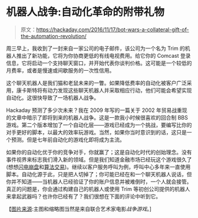 # 机器人战争:自动化革命的附带礼物

> 原文：<https://hackaday.com/2016/11/17/bot-wars-a-collateral-gift-of-the-automation-revolution/>

周三早上，我收到了一封来自一家公司的电子邮件，该公司为一个名为 Trim 的机器人推出了新功能，它将为你协商更低的有线电视费用。给它你的 Comcast 登录信息，它将启动一个支持聊天窗口，并开始代表你谈判价格。这可能是一个较低的月费率，或者是慢速或间歇服务的一次性信用。

这个聊天机器人是我们猫和老鼠未来的一瞥。如果降低费率的自动化被客户广泛采用，康卡斯特将有动力发现这些聊天机器人并采取相应行动，他们可能会希望实现自动化。这很快导致了一场机器人战争。

Hackaday 预测了多少次未来？我在 2009 年写的一篇关于 2002 年贸易战重现的文章中暗示了即将到来的机器人战争。这是一款我小时候很喜欢的回合制 BBS 游戏。第二个版本增加了一个自动化层——游戏已经成为一个挑战，要编写比你的对手更好的脚本，以最大的效率玩游戏。当然，如果你当时意识到的话，这只是一个预测。但是七年前自动化的游戏化即将成为主流。

如果你的自动化优于你的竞争对手，你就赢了；这是自动化时代的创始理念。没有事件视界来标志我们滑入新的领域。但是我们知道金融市场已经玩这个游戏很久了(想想[闪电崩盘](https://en.wikipedia.org/wiki/2010_Flash_Crash#Early_theories)和[算法交易](https://en.wikipedia.org/wiki/Algorithmic_trading))。继续以客户服务呼叫为例，呼叫中心多年来一直使用脚本。自动化源于此，只是把人切掉了；你可能已经在和一个聊天机器人说话，但你并不知道——当机器人已经验证了你的账户信息并被难倒时，一个人就会接管。真正的问题是，你会通过构建自己的机器人或使用 Trim 等初创公司提供的机器人来拿起武器吗？也许你已经有了？我们很想在下面的评论中听到它。

【[图片来源](https://www.youtube.com/watch?v=-1F7vaNP9w0):主图和缩略图当然是来自联合艺术家电影*战争游戏*。]